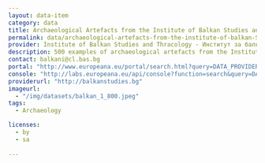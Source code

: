 ```yaml
---
layout: data-item
category: data
title: Archaeological Artefacts from the Institute of Balkan Studies and Thracology
permalink: data/archaeological-artefacts-from-the-institute-of-balkan-Studies-and-Thracology   
provider: Institute of Balkan Studies and Thracology - Институт за балканистика с Център по тракология
description: 500 examples of archaeological artefacts from the Institute of Balkan Studies and Thracology. Bulgarian language.
contact: balkani@cl.bas.bg
portal: "http://www.europeana.eu/portal/search.html?query=DATA_PROVIDER%3a%22%D0%98%D0%BD%D1%81%D1%82%D0%B8%D1%82%D1%83%D1%82+%D0%B7%D0%B0+%D0%B1%D0%B0%D0%BB%D0%BA%D0%B0%D0%BD%D0%B8%D1%81%D1%82%D0%B8%D0%BA%D0%B0+%D1%81+%D0%A6%D0%B5%D0%BD%D1%82%D1%8A%D1%80+%D0%BF%D0%BE+%D1%82%D1%80%D0%B0%D0%BA%D0%BE%D0%BB%D0%BE%D0%B3%D0%B8%D1%8F%22"
console: "http://labs.europeana.eu/api/console?function=search&query=DATA_PROVIDER%3a%22%D0%98%D0%BD%D1%81%D1%82%D0%B8%D1%82%D1%83%D1%82+%D0%B7%D0%B0+%D0%B1%D0%B0%D0%BB%D0%BA%D0%B0%D0%BD%D0%B8%D1%81%D1%82%D0%B8%D0%BA%D0%B0+%D1%81+%D0%A6%D0%B5%D0%BD%D1%82%D1%8A%D1%80+%D0%BF%D0%BE+%D1%82%D1%80%D0%B0%D0%BA%D0%BE%D0%BB%D0%BE%D0%B3%D0%B8%D1%8F%22"
providerurl: "http://balkanstudies.bg"
imageurl: 
  - "/img/datasets/balkan_1_800.jpeg"
tags:
  - Archaeology

licenses:
  - by
  - sa  
 
---
```



